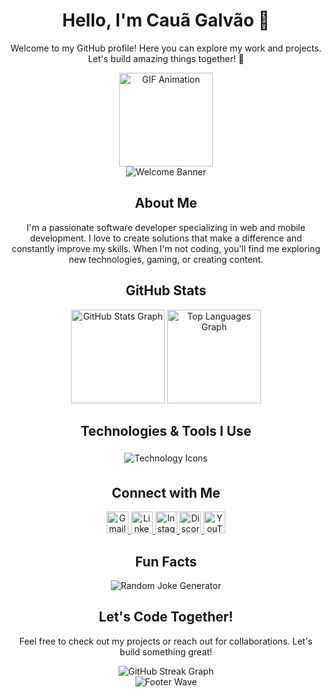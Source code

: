 <h1 align="center">Hello, I'm Cauã Galvão 👋</h1>
<p align="center">Welcome to my GitHub profile! Here you can explore my work and projects. Let's build amazing things together! 🚀</p>

<div align="center">
  <img height="150" src="https://media0.giphy.com/media/bGgsc5mWoryfgKBx1u/200w.gif?cid=6c09b952exxgi9kwdiv994m03t12c1wmhhxqcygfx9d3b1gd&ep=v1_gifs_search&rid=200w.gif&ct=g" alt="GIF Animation" />
</div>

<div align="center">
  <img src="https://capsule-render.vercel.app/api?type=waving&color=gradient&height=100&section=header&text=Welcome!&fontSize=40&fontAlign=50&animation=fadeIn" alt="Welcome Banner"/>
</div>

<h2 align="center">About Me</h2>
<p align="center">I'm a passionate software developer specializing in web and mobile development. I love to create solutions that make a difference and constantly improve my skills. When I'm not coding, you'll find me exploring new technologies, gaming, or creating content.</p>

<h2 align="center">GitHub Stats</h2>
<div align="center">
  <img src="https://github-readme-stats.vercel.app/api?username=devcauagalvao&hide_title=false&hide_rank=false&show_icons=true&include_all_commits=true&count_private=true&disable_animations=false&theme=material-palenight&locale=pt-br&hide_border=false" height="150" alt="GitHub Stats Graph" />
  <img src="https://github-readme-stats.vercel.app/api/top-langs?username=devcauagalvao&locale=pt-br&hide_title=false&layout=compact&card_width=320&langs_count=5&theme=shades-of-purple&hide_border=false" height="150" alt="Top Languages Graph" />
</div>

<h2 align="center">Technologies & Tools I Use</h2>
<div align="center">
  <img src="https://skillicons.dev/icons?i=bootstrap,react,js,python,php,nodejs,html,css,mysql,firebase,git,github,vscode,typescript,windows,supabase" alt="Technology Icons" style="display: inline-block; margin: 5px;" />
</div>

<h2 align="center">Connect with Me</h2>
<div align="center">
  <a href="mailto:youremail@example.com" target="_blank">
    <img src="https://img.shields.io/static/v1?message=Gmail&logo=gmail&label=&color=D14836&logoColor=white&labelColor=&style=for-the-badge" height="35" alt="Gmail" />
  </a>
  <a href="https://www.linkedin.com/in/cau%C3%A3-galv%C3%A3o-690423254" target="_blank">
    <img src="https://img.shields.io/static/v1?message=LinkedIn&logo=linkedin&label=&color=0077B5&logoColor=white&labelColor=&style=for-the-badge" height="35" alt="LinkedIn" />
  </a>
  <a href="https://www.instagram.com/eugalvao._/" target="_blank">
    <img src="https://img.shields.io/static/v1?message=Instagram&logo=instagram&label=&color=E4405F&logoColor=white&labelColor=&style=for-the-badge" height="35" alt="Instagram" />
  </a>
  <a href="https://discord.com" target="_blank">
    <img src="https://img.shields.io/static/v1?message=Discord&logo=discord&label=&color=7289DA&logoColor=white&labelColor=&style=for-the-badge" height="35" alt="Discord" />
  </a>
  <a href="https://youtube.com" target="_blank">
    <img src="https://img.shields.io/static/v1?message=YouTube&logo=youtube&label=&color=FF0000&logoColor=white&labelColor=&style=for-the-badge" height="35" alt="YouTube" />
  </a>
</div>

<h2 align="center">Fun Facts</h2>

<div align="center">
  <img src="https://readme-jokes.vercel.app/api" alt="Random Joke Generator" />
</div>

<h2 align="center">Let's Code Together!</h2>
<p align="center">Feel free to check out my projects or reach out for collaborations. Let's build something great!</p>
<div align="center">
  <img src="https://github-readme-streak-stats.herokuapp.com/?user=devcauagalvao&theme=highcontrast&locale=pt-br&date_format=j%20M%5B%20Y%5D" alt="GitHub Streak Graph" />
</div>

<div align="center">
  <img src="https://capsule-render.vercel.app/api?type=waving&color=gradient&height=100&section=footer" alt="Footer Wave" />
</div>

